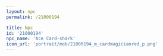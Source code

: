 ```yaml
---
layout: npc
permalink: /21000194

title: Npc
id: '21000194'
npc_name: 'Ace Card-shark'
icon_url: 'portrait/mob/21000194_m_cardmagicianred_p.png'
---
```

